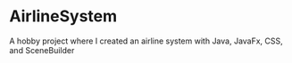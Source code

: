 # AirlineSystem
A hobby project where I created an airline system with Java, JavaFx, CSS, and SceneBuilder

